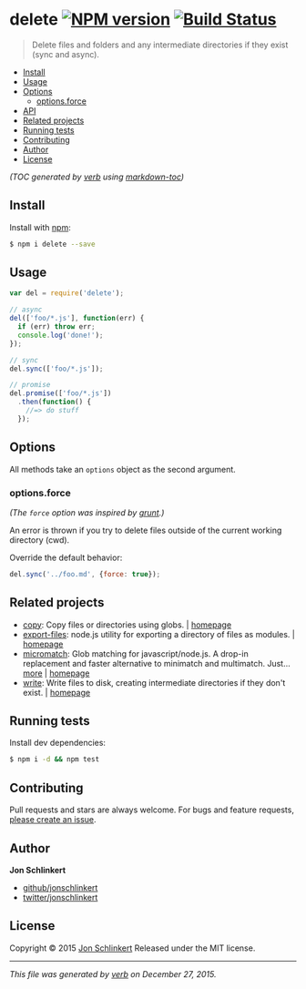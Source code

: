 # delete [![NPM version](https://img.shields.io/npm/v/delete.svg)](https://www.npmjs.com/package/delete) [![Build Status](https://img.shields.io/travis/jonschlinkert/delete.svg)](https://travis-ci.org/jonschlinkert/delete)

> Delete files and folders and any intermediate directories if they exist (sync and async).

- [Install](#install)
- [Usage](#usage)
- [Options](#options)
  * [options.force](#optionsforce)
- [API](#api)
- [Related projects](#related-projects)
- [Running tests](#running-tests)
- [Contributing](#contributing)
- [Author](#author)
- [License](#license)

_(TOC generated by [verb](https://github.com/verbose/verb) using [markdown-toc](https://github.com/jonschlinkert/markdown-toc))_

## Install

Install with [npm](https://www.npmjs.com/):

```sh
$ npm i delete --save
```

## Usage

```js
var del = require('delete');

// async
del(['foo/*.js'], function(err) {
  if (err) throw err;
  console.log('done!');
});

// sync
del.sync(['foo/*.js']);

// promise
del.promise(['foo/*.js'])
  .then(function() {
    //=> do stuff
  });
```

## Options

All methods take an `options` object as the second argument.

### options.force

_(The `force` option was inspired by [grunt](http://gruntjs.com/).)_

An error is thrown if you try to delete files outside of the current working directory (cwd).

Override the default behavior:

```js
del.sync('../foo.md', {force: true});
```

## Related projects

* [copy](https://www.npmjs.com/package/copy): Copy files or directories using globs. | [homepage](https://github.com/jonschlinkert/copy)
* [export-files](https://www.npmjs.com/package/export-files): node.js utility for exporting a directory of files as modules. | [homepage](https://github.com/jonschlinkert/export-files)
* [micromatch](https://www.npmjs.com/package/micromatch): Glob matching for javascript/node.js. A drop-in replacement and faster alternative to minimatch and multimatch. Just… [more](https://www.npmjs.com/package/micromatch) | [homepage](https://github.com/jonschlinkert/micromatch)
* [write](https://www.npmjs.com/package/write): Write files to disk, creating intermediate directories if they don't exist. | [homepage](https://github.com/jonschlinkert/write)

## Running tests

Install dev dependencies:

```sh
$ npm i -d && npm test
```

## Contributing

Pull requests and stars are always welcome. For bugs and feature requests, [please create an issue](https://github.com/jonschlinkert/delete/issues/new).

## Author

**Jon Schlinkert**

* [github/jonschlinkert](https://github.com/jonschlinkert)
* [twitter/jonschlinkert](http://twitter.com/jonschlinkert)

## License

Copyright © 2015 [Jon Schlinkert](https://github.com/jonschlinkert)
Released under the MIT license.

***

_This file was generated by [verb](https://github.com/verbose/verb) on December 27, 2015._